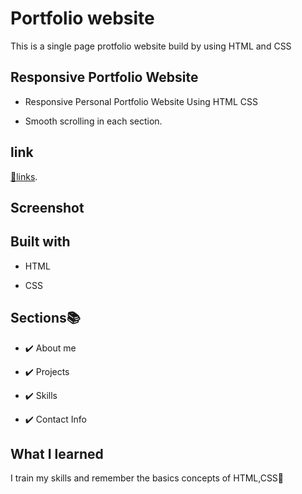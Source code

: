
# Portfolio website
This is a single page protfolio website build by using HTML and CSS 

## Responsive Portfolio Website 
* Responsive Personal Portfolio Website Using HTML CSS 
+ Smooth scrolling in each section.

## link
[🔗links]().

## Screenshot

##  Built with
* HTML
+ CSS
## Sections📚
* ✔️ About me
+ ✔️ Projects
- ✔️ Skills
+ ✔️ Contact Info
## What I learned
I train my skills and remember the basics concepts of HTML,CSS🙂
